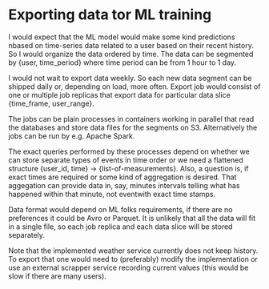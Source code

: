 # Exporting data tor ML training

I would expect that the ML model would make some kind predictions nbased on time-series data related to a user based on
their recent history. So I would organize the data ordered by time.
The data can be segmented by {user, time_period} where time period can be from 1 hour to 1 day.

I would not wait to export data weekly. So each new data segment can be shipped daily or, depending on load, more often.
Export job would consist of one or multiple job replicas that export data for particular data slice {time_frame,
user_range}.

The jobs can be plain processes in containers working in parallel that read the databases and store data files for the
segments on S3. Alternatively the jobs can be run by e.g. Apache Spark.

The exact queries performed by these processes depend on whether we can store separate types of events in time order
or we need a flattened structure {user_id, time} -> {list-of-measurements}.
Also, a question is, if exact times are required or some kind of aggregation is desired. That aggegation can provide
data in, say, minutes intervals telling what has happened within that minute, not eventwith exact time stamps.

Data format would depend on ML folks requirements, if there are no preferences it could be Avro or Parquet.
It is unlikely that all the data will fit in a single file, so each job replica and each data slice will be stored
separately.

Note that the implemented weather service currently does not keep history. To export that one would need to
(preferably) modify the implementation or use an external scrapper service recording current values (this would be slow
if there are many users). 


 





